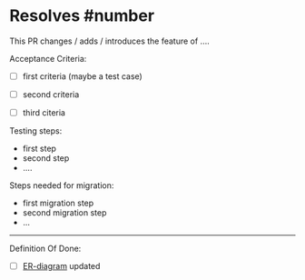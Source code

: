# Resolves #number

This PR changes / adds / introduces the feature of ....

Acceptance Criteria:
- [ ] first criteria (maybe a test case)
- [ ] second criteria
- [ ] third citeria


Testing steps:
- first step
- second step
- ....

Steps needed for migration:
- first migration step
- second migration step
- ...

---

Definition Of Done:
- [ ] [ER-diagram](https://www.lucidchart.com/invitations/accept/66a4c292-9531-4468-ba60-2a99395ffce4) updated

